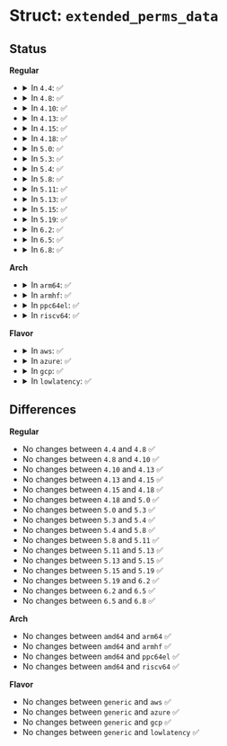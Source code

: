 # Struct: <code>extended_perms_data</code>

## Status
<b>Regular</b>
<ul>
<li>
<details>
<summary>In <code>4.4</code>: ✅</summary>

```c
struct extended_perms_data {
    u32 p[8];
};
```
</details>
</li>
<li>
<details>
<summary>In <code>4.8</code>: ✅</summary>

```c
struct extended_perms_data {
    u32 p[8];
};
```
</details>
</li>
<li>
<details>
<summary>In <code>4.10</code>: ✅</summary>

```c
struct extended_perms_data {
    u32 p[8];
};
```
</details>
</li>
<li>
<details>
<summary>In <code>4.13</code>: ✅</summary>

```c
struct extended_perms_data {
    u32 p[8];
};
```
</details>
</li>
<li>
<details>
<summary>In <code>4.15</code>: ✅</summary>

```c
struct extended_perms_data {
    u32 p[8];
};
```
</details>
</li>
<li>
<details>
<summary>In <code>4.18</code>: ✅</summary>

```c
struct extended_perms_data {
    u32 p[8];
};
```
</details>
</li>
<li>
<details>
<summary>In <code>5.0</code>: ✅</summary>

```c
struct extended_perms_data {
    u32 p[8];
};
```
</details>
</li>
<li>
<details>
<summary>In <code>5.3</code>: ✅</summary>

```c
struct extended_perms_data {
    u32 p[8];
};
```
</details>
</li>
<li>
<details>
<summary>In <code>5.4</code>: ✅</summary>

```c
struct extended_perms_data {
    u32 p[8];
};
```
</details>
</li>
<li>
<details>
<summary>In <code>5.8</code>: ✅</summary>

```c
struct extended_perms_data {
    u32 p[8];
};
```
</details>
</li>
<li>
<details>
<summary>In <code>5.11</code>: ✅</summary>

```c
struct extended_perms_data {
    u32 p[8];
};
```
</details>
</li>
<li>
<details>
<summary>In <code>5.13</code>: ✅</summary>

```c
struct extended_perms_data {
    u32 p[8];
};
```
</details>
</li>
<li>
<details>
<summary>In <code>5.15</code>: ✅</summary>

```c
struct extended_perms_data {
    u32 p[8];
};
```
</details>
</li>
<li>
<details>
<summary>In <code>5.19</code>: ✅</summary>

```c
struct extended_perms_data {
    u32 p[8];
};
```
</details>
</li>
<li>
<details>
<summary>In <code>6.2</code>: ✅</summary>

```c
struct extended_perms_data {
    u32 p[8];
};
```
</details>
</li>
<li>
<details>
<summary>In <code>6.5</code>: ✅</summary>

```c
struct extended_perms_data {
    u32 p[8];
};
```
</details>
</li>
<li>
<details>
<summary>In <code>6.8</code>: ✅</summary>

```c
struct extended_perms_data {
    u32 p[8];
};
```
</details>
</li>
</ul>
<b>Arch</b>
<ul>
<li>
<details>
<summary>In <code>arm64</code>: ✅</summary>

```c
struct extended_perms_data {
    u32 p[8];
};
```
</details>
</li>
<li>
<details>
<summary>In <code>armhf</code>: ✅</summary>

```c
struct extended_perms_data {
    u32 p[8];
};
```
</details>
</li>
<li>
<details>
<summary>In <code>ppc64el</code>: ✅</summary>

```c
struct extended_perms_data {
    u32 p[8];
};
```
</details>
</li>
<li>
<details>
<summary>In <code>riscv64</code>: ✅</summary>

```c
struct extended_perms_data {
    u32 p[8];
};
```
</details>
</li>
</ul>
<b>Flavor</b>
<ul>
<li>
<details>
<summary>In <code>aws</code>: ✅</summary>

```c
struct extended_perms_data {
    u32 p[8];
};
```
</details>
</li>
<li>
<details>
<summary>In <code>azure</code>: ✅</summary>

```c
struct extended_perms_data {
    u32 p[8];
};
```
</details>
</li>
<li>
<details>
<summary>In <code>gcp</code>: ✅</summary>

```c
struct extended_perms_data {
    u32 p[8];
};
```
</details>
</li>
<li>
<details>
<summary>In <code>lowlatency</code>: ✅</summary>

```c
struct extended_perms_data {
    u32 p[8];
};
```
</details>
</li>
</ul>

## Differences
<b>Regular</b>
<ul>
<li>
No changes between <code>4.4</code> and <code>4.8</code> ✅
</li>
<li>
No changes between <code>4.8</code> and <code>4.10</code> ✅
</li>
<li>
No changes between <code>4.10</code> and <code>4.13</code> ✅
</li>
<li>
No changes between <code>4.13</code> and <code>4.15</code> ✅
</li>
<li>
No changes between <code>4.15</code> and <code>4.18</code> ✅
</li>
<li>
No changes between <code>4.18</code> and <code>5.0</code> ✅
</li>
<li>
No changes between <code>5.0</code> and <code>5.3</code> ✅
</li>
<li>
No changes between <code>5.3</code> and <code>5.4</code> ✅
</li>
<li>
No changes between <code>5.4</code> and <code>5.8</code> ✅
</li>
<li>
No changes between <code>5.8</code> and <code>5.11</code> ✅
</li>
<li>
No changes between <code>5.11</code> and <code>5.13</code> ✅
</li>
<li>
No changes between <code>5.13</code> and <code>5.15</code> ✅
</li>
<li>
No changes between <code>5.15</code> and <code>5.19</code> ✅
</li>
<li>
No changes between <code>5.19</code> and <code>6.2</code> ✅
</li>
<li>
No changes between <code>6.2</code> and <code>6.5</code> ✅
</li>
<li>
No changes between <code>6.5</code> and <code>6.8</code> ✅
</li>
</ul>
<b>Arch</b>
<ul>
<li>
No changes between <code>amd64</code> and <code>arm64</code> ✅
</li>
<li>
No changes between <code>amd64</code> and <code>armhf</code> ✅
</li>
<li>
No changes between <code>amd64</code> and <code>ppc64el</code> ✅
</li>
<li>
No changes between <code>amd64</code> and <code>riscv64</code> ✅
</li>
</ul>
<b>Flavor</b>
<ul>
<li>
No changes between <code>generic</code> and <code>aws</code> ✅
</li>
<li>
No changes between <code>generic</code> and <code>azure</code> ✅
</li>
<li>
No changes between <code>generic</code> and <code>gcp</code> ✅
</li>
<li>
No changes between <code>generic</code> and <code>lowlatency</code> ✅
</li>
</ul>
